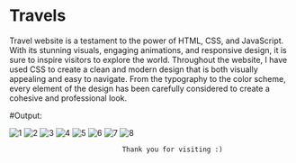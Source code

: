 # Travels
Travel website is a testament to the power of HTML, CSS, and JavaScript. With its stunning visuals, engaging animations, and responsive design, it is sure to inspire visitors to explore the world. Throughout the website, I have used CSS to create a clean and modern design that is both visually appealing and easy to navigate. From the typography to the color scheme, every element of the design has been carefully considered to create a cohesive and professional look.

#Output:

![1](https://github.com/mahitha19/Travels/assets/149614056/cec14ba4-1d1f-40f1-90e1-34d5bb57a5ff)
![2](https://github.com/mahitha19/Travels/assets/149614056/06cbb179-298b-4c06-96fc-d78c35812951)
![3](https://github.com/mahitha19/Travels/assets/149614056/e2cd440b-4a59-4062-9e8a-744cac54950f)
![4](https://github.com/mahitha19/Travels/assets/149614056/4737c914-3ce2-4277-8094-a96d03cdf591)
![5](https://github.com/mahitha19/Travels/assets/149614056/3e633826-e64a-4972-8e43-27639d316475)
![6](https://github.com/mahitha19/Travels/assets/149614056/f2b90da0-168f-4614-a3d8-d541ea29fcb2)
![7](https://github.com/mahitha19/Travels/assets/149614056/926ecb39-2f15-4222-b35c-525247438b66)
![8](https://github.com/mahitha19/Travels/assets/149614056/48b0e4bf-376d-4686-bf8f-1ec933725082)

                                Thank you for visiting :)
